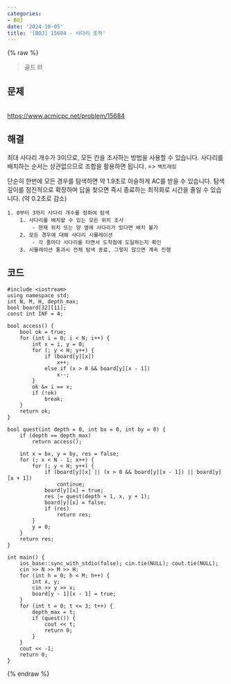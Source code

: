 ```yaml
---
categories:
- BOJ
date: '2024-10-05'
title: '[BOJ] 15684 - 사다리 조작'
---
```


{% raw %}
> 골드 III<br>

## 문제
<br>https://www.acmicpc.net/problem/15684

## 해결
최대 사다리 개수가 3이므로, 모든 칸을 조사하는 방법을 사용할 수 있습니다. 사다리를 배치하는 순서는 상관없으므로 조합을 활용하면 됩니다. => `백트래킹`

단순히 한번에 모든 경우를 탐색하면 약 1.9초로 아슬하게 AC를 받을 수 있습니다. 탐색 깊이를 점진적으로 확장하며 답을 찾으면 즉시 종료하는 최적화로 시간을 줄일 수 있습니다. (약 0.2초로 감소)

```
1. 0부터 3까지 사다리 개수를 정하여 탐색
	1. 사다리를 배치할 수 있는 모든 위치 조사
		- 현재 위치 또는 양 옆에 사다리가 있다면 배치 불가
	2. 모든 경우에 대해 사다리 시뮬레이션
		- 각 줄마다 사다리를 타면서 도착점에 도달하는지 확인
	3. 시뮬레이션 통과시 전체 탐색 종료, 그렇지 않으면 계속 진행
```

## 코드
```
#include <iostream>
using namespace std;
int N, M, H, depth_max;
bool board[32][11];
const int INF = 4;

bool access() {
	bool ok = true;
	for (int i = 0; i < N; i++) {
		int x = i, y = 0;
		for (; y < H; y++) {
			if (board[y][x])
				x++;
			else if (x > 0 && board[y][x - 1])
				x--;
		}
		ok &= i == x;
		if (!ok)
			break;
	}
	return ok;
}

bool quest(int depth = 0, int bx = 0, int by = 0) {
	if (depth == depth_max)
		return access();

	int x = bx, y = by, res = false;
	for (; x < N - 1; x++) {
		for (; y < H; y++) {
			if (board[y][x] || (x > 0 && board[y][x - 1]) || board[y][x + 1])
				continue;
			board[y][x] = true;
			res |= quest(depth + 1, x, y + 1);
			board[y][x] = false;
			if (res)
				return res;
		}
		y = 0;
	}
	return res;
}

int main() {
	ios_base::sync_with_stdio(false); cin.tie(NULL); cout.tie(NULL);
	cin >> N >> M >> H;
	for (int h = 0; h < M; h++) {
		int x, y;
		cin >> y >> x;
		board[y - 1][x - 1] = true;
	}
	for (int t = 0; t <= 3; t++) {
		depth_max = t;
		if (quest()) {
			cout << t;
			return 0;
		}
	}
	cout << -1;
	return 0;
}
```
{% endraw %}